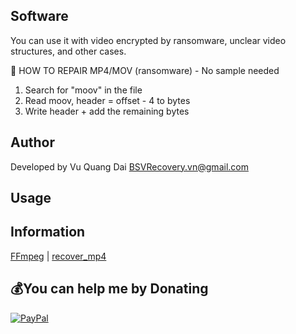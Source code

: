 ## Software
You can use it with video encrypted by ransomware, unclear video structures, and other cases. <br>

🤔 HOW TO REPAIR MP4/MOV (ransomware) - No sample needed
1. Search for "moov" in the file
2. Read moov, header = offset - 4 to bytes
3. Write header + add the remaining bytes

## Author
Developed by Vu Quang Dai <BSVRecovery.vn@gmail.com>

## Usage

## Information
[FFmpeg](https://ffmpeg.org/) | [recover_mp4](https://slydiman.me/eng/mmedia/recover_mp4.htm)


## 💰You can help me by Donating
[![PayPal](https://img.shields.io/badge/PayPal-00457C?style=for-the-badge&logo=paypal&logoColor=white)](https://paypal.me/BSVPay)
